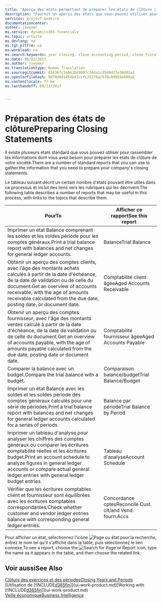 ```yaml
---
title: "Aperçu des états permettant de préparer les états de clôture | Microsoft Docs"
description: "Fournit un aperçu des états que vous pouvez utiliser pour rassembler les informations pour préparer les états de clôture de votre société à la fin de l'année fiscale."
services: project-madeira
documentationcenter: 
author: jswymer
ms.service: dynamics365-financials
ms.topic: article
ms.devlang: na
ms.tgt_pltfrm: na
ms.workload: na
ms.search.keywords: year closing, close accounting period, close fiscal year, aging, creditor payments, vendor payments, assets, liabilities, equity, analysis, reporting, financial report, business intelligence, BI, Power Bi, KPI
ms.date: 06/02/2017
ms.author: jswymer
ms.translationtype: Human Translation
ms.sourcegitcommit: 81636fc2e661bd9b07c54da1cd5d0d27e30d01a2
ms.openlocfilehash: 9070d8d1454b43ccfc25276ac679c099b9e809ab
ms.contentlocale: fr-be
ms.lasthandoff: 09/11/2017


---
```

# <a name="preparing-closing-statements"></a><span data-ttu-id="a7c83-103">Préparation des états de clôture</span><span class="sxs-lookup"><span data-stu-id="a7c83-103">Preparing Closing Statements</span></span>
<span data-ttu-id="a7c83-104">Il existe plusieurs états standard que vous pouvez utiliser pour rassembler les informations dont vous avez besoin pour préparer les états de clôture de votre société.</span><span class="sxs-lookup"><span data-stu-id="a7c83-104">There are a number of standard reports that you can use to gather the information that you need to prepare your company's closing statements.</span></span>

<span data-ttu-id="a7c83-105">Le tableau suivant décrit un certain nombre d'états pouvant être utiles dans ce processus et inclut des liens vers les rubriques qui les décrivent.</span><span class="sxs-lookup"><span data-stu-id="a7c83-105">The following table describes a number of reports that may be useful in this process, with links to the topics that describe them.</span></span>

| <span data-ttu-id="a7c83-106">Pour</span><span class="sxs-lookup"><span data-stu-id="a7c83-106">To</span></span> | <span data-ttu-id="a7c83-107">Afficher ce rapport</span><span class="sxs-lookup"><span data-stu-id="a7c83-107">See this report</span></span> |
| --- | --- |
| <span data-ttu-id="a7c83-108">Imprimer un état Balance comprenant les soldes et les soldes période pour les comptes généraux.</span><span class="sxs-lookup"><span data-stu-id="a7c83-108">Print a trial balance report with balances and net changes for general ledger accounts.</span></span> |<span data-ttu-id="a7c83-109">Balance</span><span class="sxs-lookup"><span data-stu-id="a7c83-109">Trial Balance</span></span> |
| <span data-ttu-id="a7c83-110">Obtenir un aperçu des comptes clients, avec l'âge des montants achats calculés à partir de la date d'échéance, de la date de validation ou de celle du document.</span><span class="sxs-lookup"><span data-stu-id="a7c83-110">Get an overview of accounts receivable, with the age of amounts receivable calculated from the due date, posting date, or document date.</span></span> |<span data-ttu-id="a7c83-111">Comptabilité client âgée</span><span class="sxs-lookup"><span data-stu-id="a7c83-111">Aged Accounts Receivable</span></span> |
| <span data-ttu-id="a7c83-112">Obtenir un aperçu des comptes fournisseur, avec l'âge des montants ventes calculé à partir de la date d'échéance, de la date de validation ou de celle du document.</span><span class="sxs-lookup"><span data-stu-id="a7c83-112">Get an overview of accounts payable, with the age of amounts payable calculated from the due date, posting date or document date.</span></span> |<span data-ttu-id="a7c83-113">Comptabilité fournisseur âgée</span><span class="sxs-lookup"><span data-stu-id="a7c83-113">Aged Accounts Payable</span></span> |
| <span data-ttu-id="a7c83-114">Comparer la balance avec un budget.</span><span class="sxs-lookup"><span data-stu-id="a7c83-114">Compare the trial balance with a budget.</span></span> |<span data-ttu-id="a7c83-115">Comparaison balance/budget</span><span class="sxs-lookup"><span data-stu-id="a7c83-115">Trial Balance/Budget</span></span> |
| <span data-ttu-id="a7c83-116">Imprimer un état Balance avec les soldes et les soldes période des comptes généraux calculés pour une série de périodes.</span><span class="sxs-lookup"><span data-stu-id="a7c83-116">Print a trial balance report with balances and net changes for general ledger accounts calculated for a series of periods.</span></span> |<span data-ttu-id="a7c83-117">Balance par période</span><span class="sxs-lookup"><span data-stu-id="a7c83-117">Trial Balance by Period</span></span> |
| <span data-ttu-id="a7c83-118">Imprimer un tableau d'analyse pour analyser les chiffres des comptes généraux ou comparer les écritures comptabilité réelles et les écritures budget.</span><span class="sxs-lookup"><span data-stu-id="a7c83-118">Print an account schedule to analyze figures in general ledger accounts or compare actual general ledger entries with general ledger budget entries.</span></span> |<span data-ttu-id="a7c83-119">Tableau d'analyse</span><span class="sxs-lookup"><span data-stu-id="a7c83-119">Account Schedule</span></span> |
| <span data-ttu-id="a7c83-120">Vérifier que les écritures comptables client et fournisseur sont équilibrées avec les écritures comptables correspondantes.</span><span class="sxs-lookup"><span data-stu-id="a7c83-120">Check whether customer and vendor ledger entries balance with corresponding general ledger entries.</span></span> |<span data-ttu-id="a7c83-121">Concordance cptes</span><span class="sxs-lookup"><span data-stu-id="a7c83-121">Reconcile Cust.</span></span> <span data-ttu-id="a7c83-122">clt/</span><span class="sxs-lookup"><span data-stu-id="a7c83-122">and Vend.</span></span> <span data-ttu-id="a7c83-123">fourn.</span><span class="sxs-lookup"><span data-stu-id="a7c83-123">Accs</span></span> |

<span data-ttu-id="a7c83-124">Pour afficher un état, sélectionnez l'icône ![Page ou état pour la recherche](media/ui-search/search_small.png "icône Page ou état pour la recherche"), entrez le nom tel qu'il s'affiche dans la table, puis sélectionnez le lien connexe.</span><span class="sxs-lookup"><span data-stu-id="a7c83-124">To see a report, choose the ![Search for Page or Report](media/ui-search/search_small.png "Search for Page or Report icon") icon, type the name as it appears in the table, and then choose the related link.</span></span>

## <a name="see-also"></a><span data-ttu-id="a7c83-125">Voir aussi</span><span class="sxs-lookup"><span data-stu-id="a7c83-125">See Also</span></span>
[<span data-ttu-id="a7c83-126">Clôture des exercices et des périodes</span><span class="sxs-lookup"><span data-stu-id="a7c83-126">Closing Years and Periods</span></span>](year-close-years-periods.md)  
<span data-ttu-id="a7c83-127">[Utilisation de [!INCLUDE[d365fin](includes/d365fin_md.md)]](ui-work-product.md)</span><span class="sxs-lookup"><span data-stu-id="a7c83-127">[Working with [!INCLUDE[d365fin](includes/d365fin_md.md)]](ui-work-product.md)</span></span>  
[<span data-ttu-id="a7c83-128">Veille économique</span><span class="sxs-lookup"><span data-stu-id="a7c83-128">Business Intelligence</span></span>](bi.md)

